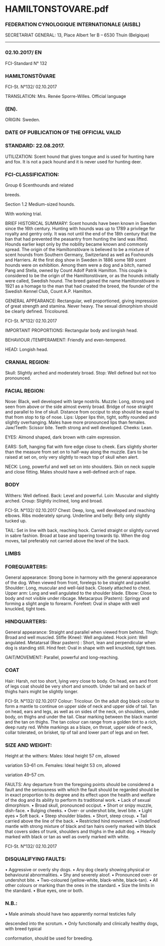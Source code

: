 # HAMILTONSTOVARE.pdf


### FEDERATION CYNOLOGIQUE INTERNATIONALE (AISBL)


SECRETARIAT GENERAL: 13, Place Albert 1er  B – 6530 Thuin (Belgique)
______________________________________________________________________________


### 02.10.2017/ EN



FCI-Standard N° 132

### HAMILTONSTÖVARE




FCI-St. N°132/ 02.10.2017

TRANSLATION: Mrs. Renée Sporre-Willes. Official language


### (EN).



ORIGIN: Sweden.

### DATE OF PUBLICATION OF THE OFFICIAL VALID



### STANDARD: 22.08.2017.



UTILIZATION: Scent hound that gives tongue and is used for
hunting hare and fox. It is not a pack hound and it is never used for
hunting deer.

### FCI-CLASSIFICATION:


Group 6
Scenthounds and related


breeds.

Section 1.2 Medium-sized hounds.

With working trial.

BRIEF HISTORICAL SUMMARY: Scent hounds have been
known in Sweden since the 16th century. Hunting with hounds was
up to 1789 a privilege for royalty and gentry only. It was not until the
end of the 18th century that the ban that had prevented the peasantry
from hunting the land was lifted. Hounds earlier kept only by the
nobility became known and commonly spread. The origin of the
Hamiltonstövare is believed to be a mixture of scent hounds from
Southern Germany, Switzerland as well as Foxhounds and Harriers.
At the first dog show in Sweden in 1886 some 189 scent hounds
were on exhibition. Among them were a dog and a bitch, named
Pang and Stella, owned by Count Adolf Patrik Hamilton. This couple
is considered to be the origin of the Hamiltonstövare, or as the
hounds initially were called, Swedish hound. The breed gained the
name Hamiltonstövare in 1921 as a homage to the man that had
created the breed, the founder of the Swedish Kennel Club, Count
A.P. Hamilton.

GENERAL APPEARANCE: Rectangular, well proportioned,
giving impression of great strength and stamina. Never heavy. The
sexual dimorphism should be clearly defined. Tricoloured.


FCI-St. N°132/ 02.10.2017

IMPORTANT PROPORTIONS: Rectangular body and longish
head.

BEHAVIOUR /TEMPERAMENT: Friendly and even-tempered.

HEAD: Longish head.

### CRANIAL REGION:


Skull: Slightly arched and moderately broad.
Stop: Well defined but not too pronounced.

### FACIAL REGION:


Nose: Black, well developed with large nostrils.
Muzzle: Long, strong and seen from above or the side almost evenly
broad. Bridge of nose straight and parallel to line of skull. Distance
from occiput to stop should be equal to that from stop to tip of nose.
Lips: Upper lips thin, tight, softly rounded and slightly overhanging.
Males have more pronounced lips than females.
Jaw/Teeth: Scissor bite. Teeth strong and well developed.
Cheeks: Lean.

EYES: Almond shaped, dark brown with calm expression.

EARS: Soft, hanging flat with fore edge close to cheek. Ears slightly
shorter than the measure from set on to half-way along the muzzle.
Ears to be raised at set on, only very slightly to reach top of skull
when alert.

NECK: Long, powerful and well set on into shoulders. Skin on neck
supple and close fitting. Males should have a well-defined arch of
nape.

### BODY


Withers: Well defined.
Back: Level and powerful.
Loin: Muscular and slightly arched.
Croup: Slightly inclined, long and broad.


FCI-St. N°132/ 02.10.2017
Chest: Deep, long, well developed and reaching elbows. Ribs
moderately sprung.
Underline and belly: Belly only slightly tucked up.

TAIL: Set in line with back, reaching hock. Carried straight or
slightly curved in sabre fashion. Broad at base and tapering towards
tip. When the dog moves, tail preferably not carried above the level
of the back.

### LIMBS



### FOREQUARTERS:


General appearance: Strong bone in harmony with the general
appearance of the dog. When viewed from front, forelegs to be
straight and parallel.
Shoulder: Long, muscular and well-laid back. Closely attached to
chest.
Upper arm: Long and well angulated to the shoulder blade.
Elbow: Close to body and not visible under ribcage.
Metacarpus (Pastern): Springy and forming a slight angle to forearm.
Forefeet: Oval in shape with well knuckled, tight toes.

### HINDQUARTERS:


General appearance: Straight and parallel when viewed from behind.
Thigh: Broad and well muscled.
Stifle (Knee): Well angulated.
Hock joint: Well angulated.
Metatarsal (Rear pastern) : Short, lean and perpendicular when dog is
standing still.
Hind feet: Oval in shape with well knuckled, tight toes.

GAIT/MOVEMENT: Parallel, powerful and long-reaching.

### COAT


Hair: Harsh, not too short, lying very close to body. On head, ears
and front of legs coat should be very short and smooth. Under tail
and on back of thighs hairs might be slightly longer.



FCI-St. N°132/ 02.10.2017
Colour: Tricolour. On the adult dog black colour to form a mantle to
continue on upper side of neck and upper side of tail. Tan on head,
ears and legs, as well as on sides of the neck, on shoulders, under
body, on thighs and under the tail.
Clear marking between the black mantel and the tan on thighs. The
tan colour can range from a golden tint to a rich, deep rusty red.
White markings as a blaze, on throat, upper side of neck, collar
tolerated, on brisket, tip of tail and lower part of legs and on feet.

### SIZE AND WEIGHT:


Height at the withers: Males:
Ideal height 57 cm, allowed

variation 53–61 cm.
Females:  Ideal height 53 cm, allowed

variation 49–57 cm.

FAULTS: Any departure from the foregoing points should be
considered a fault and the seriousness with which the fault should be
regarded should be in exact proportion to its degree and its effect
upon the health and welfare of the dog and its ability to perform its
traditional work.
•
Lack of sexual dimorphism.
•
Broad skull, pronounced occiput.
•
Short or snipy muzzle, dish-face.
•
Bulging cheeks.
•
Over- or undershot bite, level bite.
•
Light eyes
•
Soft back.
•
Steep shoulder blades.
•
Short, steep croup.
•
Tail carried above the line of the back.
•
Restricted hind movement.
•
Undefined mantle with strong mixture of black and tan hairs
overly marked with black that covers sides of trunk, shoulders
and thighs in the adult dog.
•
Heavily marked with black or tan as well as overly marked with
white.



FCI-St. N°132/ 02.10.2017


### DISQUALIFYING FAULTS:


• Aggressive or overly shy dogs.
• Any dog clearly showing physical or behavioural abnormalities.
• Shy and severely aloof.
•
Pronounced over- or undershot bite.
•
Two-coloured (yellow-white, black-white, black-tan).
•
All other colours or marking than the ones in the standard.
•
Size the limits in the standard.
•
Blue eyes, one or both.


### N.B.:


• Male animals should have two apparently normal testicles fully

descended into the scrotum.
• Only functionally and clinically healthy dogs, with breed typical

conformation, should be used for breeding.






